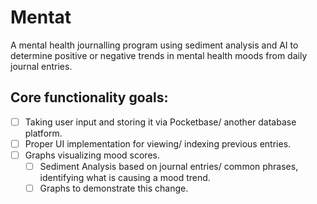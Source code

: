 # Mentat

A mental health journalling program using sediment analysis and AI to determine positive or negative trends in mental health moods from daily journal entries.

## Core functionality goals: 

- [ ] Taking user input and storing it via Pocketbase/ another database platform.
- [ ] Proper UI implementation for viewing/ indexing previous entries.
- [ ] Graphs visualizing mood scores.
  - [ ] Sediment Analysis based on journal entries/ common phrases, identifying what is causing a mood trend.
  - [ ] Graphs to demonstrate this change.
